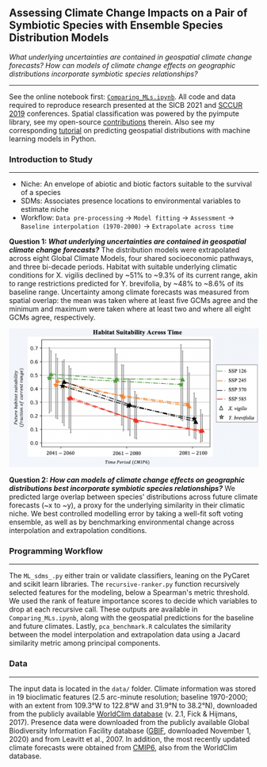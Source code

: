 ## Assessing Climate Change Impacts on a Pair of Symbiotic Species with Ensemble Species Distribution Models


*What underlying uncertainties are contained in geospatial climate change forecasts? How can models of climate change effects on geographic distributions incorporate symbiotic species relationships?*

---

See the online notebook first: [`Comparing_MLs.ipynb`](https://nbviewer.jupyter.org/github/daniel-furman/ensemble-climate-projections/blob/main/Comparing_MLs.ipynb). All code and data required to reproduce research presented at the SICB 2021 and [SCCUR 2019](https://drive.google.com/file/d/114wmqQgjkc5DHLQmVI19AvlTw4K_daYQ/view?usp=sharing) conferences. Spatial classification was powered by the pyimpute library, see my open-source [contributions](https://github.com/perrygeo/pyimpute/pull/21) therein. Also see my corresponding <a target="_blank" rel="noopener noreferrer" href="https://daniel-furman.github.io/py-sdms-tutorial/"> tutorial</a> on predicting geospatial distributions with machine learning models in Python.

### Introduction to Study
---

* Niche: An envelope of abiotic and biotic factors suitable to the survival of a species
* SDMs: Associates presence locations to environmental variables to estimate niche
* Workflow: `Data pre-processing` -> `Model fitting` -> `Assessment` -> `Baseline interpolation (1970-2000)` -> `Extrapolate across time`

**Question 1: *What underlying uncertainties are contained in geospatial climate change forecasts?*** The distribution models were extrapolated across eight Global Climate Models, four shared socioeconomic pathways, and three bi-decade periods. Habitat with suitable underlying climatic conditions for X. vigilis declined by ~51% to ~9.3% of its current range, akin to range restrictions predicted for Y. brevifolia, by ~48% to ~8.6% of its baseline range. Uncertainty among climate forecasts was measured from spatial overlap: the mean was taken where at least five GCMs agree and the minimum and maximum were taken where at least two and where all eight GCMs agree, respectively.

<p align="center"> <img src="data/ensemble_extrapolation.png" width = 630/>

**Question 2: *How can models of climate change effects on geographic distributions best incorporate symbiotic species relationships?*** We predicted large overlap between species' distributions across future climate forecasts (~x to ~y), a proxy for the underlying similarity in their climatic niche. We best controlled modelling error by taking a well-fit soft voting ensemble, as well as by benchmarking environmental change across interpolation and extrapolation conditions.

### Programming Workflow

---

The `ML_sdms_.py` either train or validate classifiers, leaning on the PyCaret and scikit learn libraries. The `recursive-ranker.py` function recursively selected features for the modeling, below a Spearman's metric threshold. We used the rank of feature importance scores to decide which variables to drop at each recursive call. These outputs are available in `Comparing_MLs.ipynb`, along with the geospatial predictions for the baseline and future climates. Lastly, `pca_benchmark.R` calculates the similarity between the model interpolation and extrapolation data using a Jacard similarity metric among principal components. 


### Data

---

The input data is located in the `data/` folder. Climate information was stored in 19 bioclimatic features (2.5 arc-minute resolution; baseline 1970-2000; with an extent from 109.3°W to 122.8°W and 31.9°N to 38.2°N), downloaded from the publicly available [WorldClim database](https://www.worldclim.org) (v. 2.1, Fick & Hijmans, 2017). Presence data were downloaded from the publicly available Global Biodiversity Information Facility database ([GBIF](https://www.gbif.org), downloaded November 1, 2020) and from Leavitt et al., 2007. In addition, the most recently updated climate forecasts were obtained from [CMIP6](https://www.worldclim.org/data/cmip6/cmip6_clim2.5m.html), also from the WorldClim database. 

